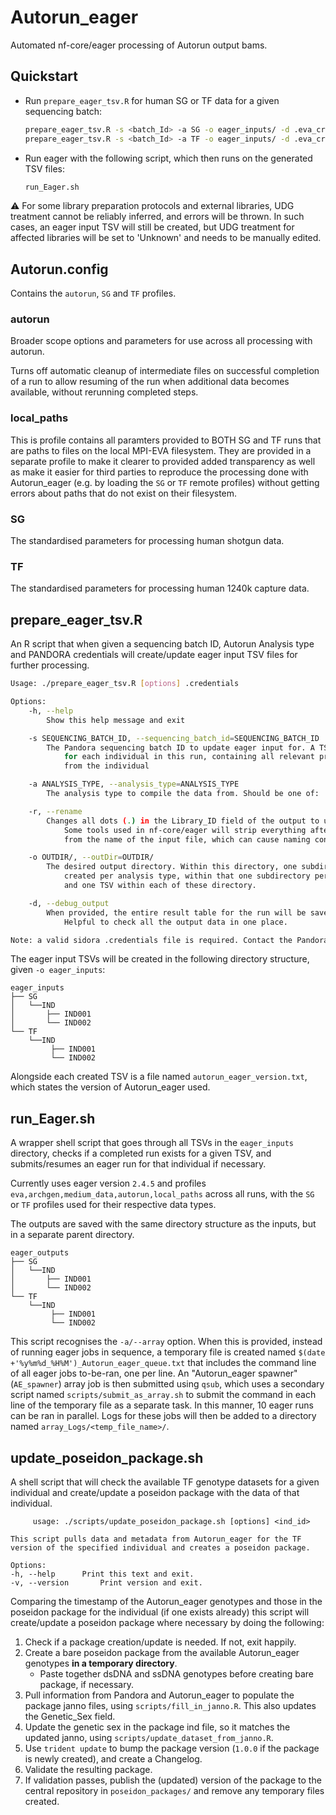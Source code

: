 # Autorun_eager

Automated nf-core/eager processing of Autorun output bams.

## Quickstart

- Run `prepare_eager_tsv.R` for human SG or TF data for a given sequencing batch:

    ```bash
    prepare_eager_tsv.R -s <batch_Id> -a SG -o eager_inputs/ -d .eva_credentials
    prepare_eager_tsv.R -s <batch_Id> -a TF -o eager_inputs/ -d .eva_credentials
    ```

- Run eager with the following script, which then runs on the generated TSV files:

    ```bash
    run_Eager.sh
    ```

⚠️ For some library preparation protocols and external libraries, UDG treatment cannot be reliably inferred, and errors will be thrown.
In such cases, an eager input TSV will still be created, but UDG treatment for affected libraries will be set to 'Unknown' and needs to be manually edited.

## Autorun.config

Contains the `autorun`, `SG` and `TF` profiles.

### autorun

Broader scope options and parameters for use across all processing with autorun.

Turns off automatic cleanup of intermediate files on successful completion of a run to allow resuming of the run when additional data becomes available, without rerunning completed steps.

### local_paths

This is profile contains all paramters provided to BOTH SG and TF runs that are paths to files on the local MPI-EVA filesystem. 
They are provided in a separate profile to make it clearer to provided added transparency as well as make it easier for third parties to reproduce the processing done with Autorun_eager (e.g. by loading the `SG` or `TF` remote profiles) without getting errors about paths that do not exist on their filesystem.

### SG

The standardised parameters for processing human shotgun data.

### TF

The standardised parameters for processing human 1240k capture data.

## prepare_eager_tsv.R

An R script that when given a sequencing batch ID, Autorun Analysis type and PANDORA credentials will create/update eager input TSV files for further processing.

```bash
Usage: ./prepare_eager_tsv.R [options] .credentials

Options:
    -h, --help
        Show this help message and exit

    -s SEQUENCING_BATCH_ID, --sequencing_batch_id=SEQUENCING_BATCH_ID
        The Pandora sequencing batch ID to update eager input for. A TSV file will be prepared
            for each individual in this run, containing all relevant processed BAM files
            from the individual

    -a ANALYSIS_TYPE, --analysis_type=ANALYSIS_TYPE
        The analysis type to compile the data from. Should be one of: 'SG', 'TF'.

    -r, --rename
        Changes all dots (.) in the Library_ID field of the output to underscores (_).
            Some tools used in nf-core/eager will strip everything after the first dot (.)
            from the name of the input file, which can cause naming conflicts in rare cases.

    -o OUTDIR/, --outDir=OUTDIR/
        The desired output directory. Within this directory, one subdirectory will be 
            created per analysis type, within that one subdirectory per individual ID,
            and one TSV within each of these directory.

    -d, --debug_output
        When provided, the entire result table for the run will be saved as '<seq_batch_ID>.results.txt'.
            Helpful to check all the output data in one place.

Note: a valid sidora .credentials file is required. Contact the Pandora/Sidora team for details.
```

The eager input TSVs will be created in the following directory structure, given `-o eager_inputs`:

```text
eager_inputs
├── SG
│   └──IND
│       ├── IND001
│       └── IND002
└── TF
    └──IND
         ├── IND001
         └── IND002
```

Alongside each created TSV is a file named `autorun_eager_version.txt`, which states the version of Autorun_eager used.

## run_Eager.sh

A wrapper shell script that goes through all TSVs in the `eager_inputs` directory, checks if a completed run exists for a given TSV, and submits/resumes an
eager run for that individual if necessary.

Currently uses eager version `2.4.5` and profiles `eva,archgen,medium_data,autorun,local_paths` across all runs, with the `SG` or `TF` profiles used for their respective
data types.

The outputs are saved with the same directory structure as the inputs, but in a separate parent directory.

```text
eager_outputs
├── SG
│   └──IND
│       ├── IND001
│       └── IND002
└── TF
    └──IND
         ├── IND001
         └── IND002
```

This script recognises the `-a/--array` option. When this is provided, instead of running eager jobs in sequence, a temporary file is created named `$(date +'%y%m%d_%H%M')_Autorun_eager_queue.txt` that includes the command line of all eager jobs to-be-ran, one per line. An "Autorun_eager spawner" (`AE_spawner`) array job is then submitted using `qsub`, which uses a secondary script named `scripts/submit_as_array.sh` to submit the command in each line of the temporary file as a separate task. In this manner, 10 eager runs can be ran in parallel. Logs for these jobs will then be added to a directory named `array_Logs/<temp_file_name>/`.

## update_poseidon_package.sh

A shell script that will check the available TF genotype datasets for a given individual and create/update a poseidon package with the data of that individual.

```
	 usage: ./scripts/update_poseidon_package.sh [options] <ind_id>

This script pulls data and metadata from Autorun_eager for the TF version of the specified individual and creates a poseidon package.

Options:
-h, --help		Print this text and exit.
-v, --version 		Print version and exit.
```

Comparing the timestamp of the Autorun_eager genotypes and those in the poseidon package for the individual (if one exists already) this script will create/update a poseidon package where necessary by doing the following:
1. Check if a package creation/update is needed. If not, exit happily.
2. Create a bare poseidon package from the available Autorun_eager genotypes **in a temporary directory**.
    - Paste together dsDNA and ssDNA genotypes before creating bare package, if necessary.
3. Pull information from Pandora and Autorun_eager to populate the package janno files, using `scripts/fill_in_janno.R`. This also updates the Genetic_Sex field.
4. Update the genetic sex in the package ind file, so it matches the updated janno, using `scripts/update_dataset_from_janno.R`.
5. Use `trident update` to bump the package version (`1.0.0` if the package is newly created), and create a Changelog.
6. Validate the resulting package.
7. If validation passes, publish the (updated) version of the package to the central repository in `poseidon_packages/` and remove any temporary files created.
